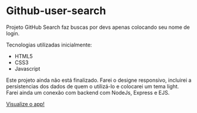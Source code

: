 # Github-user-search
<p>Projeto GitHub Search faz buscas por devs apenas colocando seu nome de login.</p>
<p>Tecnologias utilizadas inicialmente: </p>
<ul>
  <li>HTML5</li>
  <li>CSS3</li>
  <li>Javascript</li>
</ul>

<p>Este projeto ainda não está finalizado. Farei o designe responsivo, incluirei a persistencias dos dados de quem o utilizá-lo e colocarei um tema light. Farei ainda um conexão com backend com NodeJs, Express e EJS.</p>
<a href='https://samaelmelo.github.io/github-user-search/'>Visualize o app!</a>

